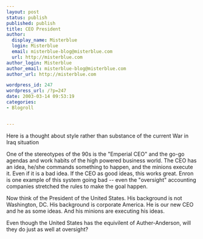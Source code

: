 ```yaml
---
layout: post
status: publish
published: publish
title: CEO President
author:
  display_name: Misterblue
  login: Misterblue
  email: misterblue-blog@misterblue.com
  url: http://misterblue.com
author_login: Misterblue
author_email: misterblue-blog@misterblue.com
author_url: http://misterblue.com

wordpress_id: 247
wordpress_url: /?p=247
date: 2003-03-14 09:53:19
categories:
- Blogroll


---
```

<p>Here is a thought about style rather than substance of the current War in Iraq situation</p>
<p>
One of the stereotypes of the 90s is the "Emperial CEO" and the go-go agendas and work habits of the high powered business world.  The CEO has an idea, he/she commands something to happen, and the minions execute it.  Even if it is a bad idea.  If the CEO as good ideas, this works great.  Enron is one example of this system going bad -- even the "oversight" accounting companies stretched the rules to make the goal happen.
</p>
<p>
Now think of the President of  the United States.  His background is not Washington, DC.  His background is corporate America.  He is our new CEO and he as some ideas.  And his minions are executing his ideas.
</p>
<p>
Even though the United States has the equivilent of Auther-Anderson, will they do just as well at oversight?
</p>
